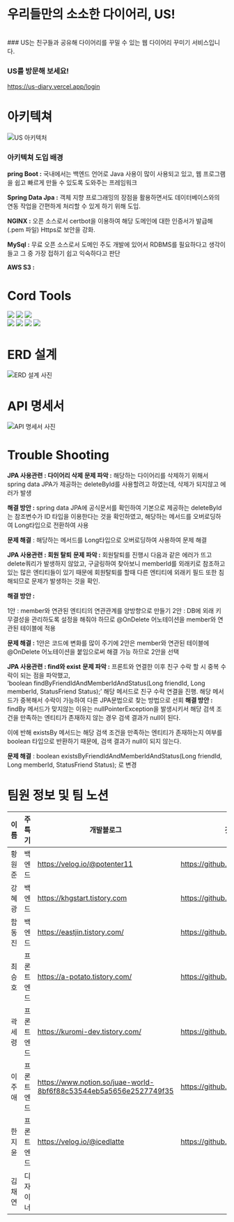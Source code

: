 # 우리들만의 소소한 다이어리, US!
<br/> 
### US는 친구들과 공유해 다이어리를 꾸밀 수 있는 웹 다이어리 꾸미기 서비스입니다.

### US를 방문해 보세요!
https://us-diary.vercel.app/login

# 아키텍쳐

![US 아키텍처](https://s3-us-west-2.amazonaws.com/secure.notion-static.com/d0c65400-6f07-4f49-9961-b5d02363443a/Untitled.png)

### 아키텍쳐 도입 배경
**pring Boot :** 국내에서는 백엔드 언어로 Java 사용이 많이 사용되고 있고, 웹 프로그램을 쉽고 빠르게 만들 수 있도록 도와주는 프레임워크  

**Spring Data Jpa :** 객체 지향 프로그래밍의 장점을 활용하면서도 데이터베이스와의 연동 작업을 간편하게 처리할 수 있게 하기 위해 도입.

**NGINX :** 오픈 소스로서 certbot을 이용하여 해당 도메인에 대한 인증서가 발급해(.pem 파일) Https로 보안을 강화.

**MySql :** 무료 오픈 소스로서 도메인 주도 개발에 있어서 RDBMS를 필요하다고 생각이 들고 그 중 가장 접하기 쉽고 익숙하다고 판단

**AWS S3 :**

# Cord Tools
 <img src="https://img.shields.io/badge/Spring-green?style=for-the-badge&logo=Spring&logoColor=#6DB33F"> <img src="https://img.shields.io/badge/Spring Boot-green?style=for-the-badge&logo=Spring Boot&logoColor=#6DB33F"> <img src="https://img.shields.io/badge/Spring Security-green?style=for-the-badge&logo=Spring Security&logoColor=#6DB33F">
<br/>
<img src="https://img.shields.io/badge/MySQL-4479A1?style=for-the-badge&logo=MySQL&logoColor=white"/>  <img src="https://img.shields.io/badge/Amazon RDS-527FFF?style=for-the-badge&logo=Amazon RDS&logoColor=white"/> <img src="https://img.shields.io/badge/Amazon EC2-FF9900?style=for-the-badge&logo=Amazon EC2&logoColor=white"/> <img src="https://img.shields.io/badge/Amazon%20S3-FF9900?style=for-the-badge&logo=Amazon%20S3&logoColor=white"/> 

# ERD 설계
![ERD 설계 사진](https://s3-us-west-2.amazonaws.com/secure.notion-static.com/631fb65d-1eab-4d0d-aa2c-d30fd2c5684d/Untitled.png)

# API 명세서
![API 명세서 사진](https://s3-us-west-2.amazonaws.com/secure.notion-static.com/631fb65d-1eab-4d0d-aa2c-d30fd2c5684d/Untitled.png)

# Trouble Shooting
**JPA 사용관련 : 다이어리 삭제**
**문제 파악 :** 해당하는 다이어리를 삭제하기 위해서 spring data JPA가 제공하는 deleteById를 사용할려고 하였는데, 삭제가 되지않고 에러가 발생

**해결 방안 :** spring data JPA에 공식문서를 확인하여 기본으로 제공하는 deleteById는 참조변수가 ID 타입을 이용한다는 것을 확인하였고, 해당하는 메서드를 오버로딩하여 Long타입으로 전환하여 사용

**문제 해결** : 해당하는 메서드를 Long타입으로 오버로딩하여 사용하여 문제 해결

**JPA 사용관련 : 회원 탈퇴**
**문제 파악 :** 회원탈퇴를 진행시 다음과 같은 에러가 뜨고 delete쿼리가 발생하지 않았고, 구글링하여 찾아보니 memberId를 외래키로 참조하고 있는 많은 엔티티들이 있기 때문에 회원탈퇴를 할때 다른 엔티티에 외래키 필드 또한 침해되므로 문제가 발생하는 것을 확인. 

**해결 방안 :** 

1안 : member와 연관된 엔티티의 연관관계를 양방향으로 만들기
2안 : DB에 외래 키 무결성을 관리하도록 설정을 해줘야 하므로 @OnDelete 어노테이션을    member와 연관된 테이블에 적용

**문제 해결 :** 1안은 코드에 변화를 많이 주기에 2안은 member와 연관된 테이블에 @OnDelete 어노테이션을 붙임으로써 해결 가능 하므로 2안을 선택

**JPA 사용관련 : find와 exist**
**문제 파악 :** 프론트와 연결한 이후 친구 수락 할 시 중복 수락이 되는 점을 파악했고,  
’boolean findByFriendIdAndMemberIdAndStatus(Long friendId, Long memberId, StatusFriend Status);’ 해당 메서드로 친구 수락 연결을 진행. 해당 메서드가 중복해서 수락이 가능하여 다른 JPA문법으로 찾는 방법으로 선회
**해결 방안 :** findBy 메서드가 맞지않는 이유는 nullPointerException을 발생시키서 해당 검색 조건을 만족하는 엔티티가 존재하지 않는 경우 검색 결과가 null이 된다.

이에 반해 existsBy 메서드는 해당 검색 조건을 만족하는 엔티티가 존재하는지 여부를 boolean 타입으로 반환하기 때문에, 검색 결과가 null이 되지 않는다.

**문제 해결** :  boolean existsByFriendIdAndMemberIdAndStatus(Long friendId, Long memberId, StatusFriend Status); 로 변경
# 팀원 정보 및 팀 노션

| 이름 | 주특기 | 개발블로그 | 깃허브 |
| --- | --- | --- | --- |
| 황원준 |백엔드| https://velog.io/@potenter11 | https://github.com/1juuun |
| 강혜광 |백엔드| https://khgstart.tistory.com | https://github.com/kingaser |
| 함동진 |백엔드| https://eastjin.tistory.com/ | https://github.com/eastjin |
| 최승호 |프론트엔드| https://a-potato.tistory.com/ | https://github.com/boompeak |
| 곽세령 |프론트엔드| https://kuromi-dev.tistory.com/ | https://github.com/seryoungk |
| 이주애 |프론트엔드| https://www.notion.so/juae-world-8bf6f88c53544eb5a5656e2527749f35 | https://github.com/leejuae1020 |
| 한지윤 |프론트엔드| https://velog.io/@icedlatte | https://github.com/JellyKingdom |
| 김채연 |디자이너|  |

